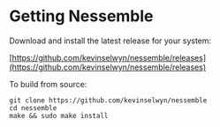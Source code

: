 # Getting Nessemble

Download and install the latest release for your system:

[https://github.com/kevinselwyn/nessemble/releases](https://github.com/kevinselwyn/nessemble/releases)

To build from source:

```
git clone https://github.com/kevinselwyn/nessemble
cd nessemble
make && sudo make install
```
